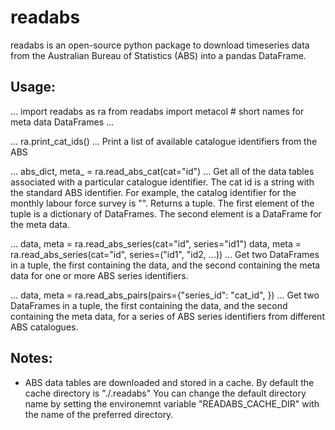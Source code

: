 # readabs

readabs is an open-source python package to download timeseries data from
the Australian Bureau of Statistics (ABS) into a pandas DataFrame.

## Usage:

...
import readabs as ra
from readabs import metacol  # short names for meta data DataFrames
...

...
ra.print_cat_ids()
...
Print a list of available catalogue identifiers from the ABS

...
abs_dict, meta_ = ra.read_abs_cat(cat="id")
...
Get all of the data tables associated with a particular catalogue identifier.
The cat id is a string with the standard ABS identifier. For example, the 
catalog identifier for the monthly labour force survey is "".
Returns a tuple. The first element of the tuple is a dictionary of DataFrames.
The second element is a DataFrame for the meta data.

...
data, meta = ra.read_abs_series(cat="id", series="id1")
data, meta = ra.read_abs_series(cat="id", series=("id1", "id2, ...))
...
Get two DataFrames in a tuple, the first containing the data, and the
second containing the meta data for one or more ABS series identifiers.

...
data, meta = ra.read_abs_pairs(pairs={"series_id": "cat_id", })
...
Get two DataFrames in a tuple, the first containing the data, and the 
second containing the meta data, for a series of ABS series identifiers
from different ABS catalogues.


## Notes:

 * ABS data tables are downloaded and stored in a cache. By default the cache
   directory is "./.readabs" You can change the default directory name by setting
   the environemnt variable "READABS_CACHE_DIR" with the name of the preferred directory.

